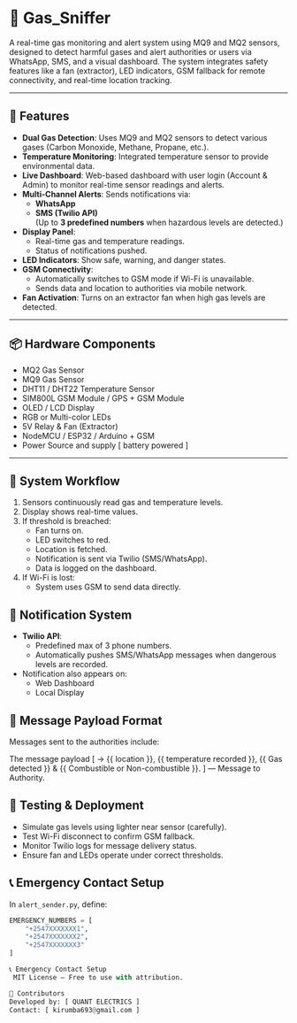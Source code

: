 # 🛑 Gas_Sniffer 

A real-time gas monitoring and alert system using MQ9 and MQ2 sensors, designed to detect harmful gases and alert authorities or users via WhatsApp, SMS, and a visual dashboard. The system integrates safety features like a fan (extractor), LED indicators, GSM fallback for remote connectivity, and real-time location tracking.

---

## 🚀 Features

- **Dual Gas Detection**: Uses MQ9 and MQ2 sensors to detect various gases (Carbon Monoxide, Methane, Propane, etc.).
- **Temperature Monitoring**: Integrated temperature sensor to provide environmental data.
- **Live Dashboard**: Web-based dashboard with user login (Account & Admin) to monitor real-time sensor readings and alerts.
- **Multi-Channel Alerts**: Sends notifications via:
  - **WhatsApp**
  - **SMS (Twilio API)**  
  (Up to **3 predefined numbers** when hazardous levels are detected.)
- **Display Panel**:
  - Real-time gas and temperature readings.
  - Status of notifications pushed.
- **LED Indicators**: Show safe, warning, and danger states.
- **GSM Connectivity**:
  - Automatically switches to GSM mode if Wi-Fi is unavailable.
  - Sends data and location to authorities via mobile network.
- **Fan Activation**: Turns on an extractor fan when high gas levels are detected.

---

## 📦 Hardware Components

- MQ2 Gas Sensor  
- MQ9 Gas Sensor  
- DHT11 / DHT22 Temperature Sensor  
- SIM800L GSM Module / GPS + GSM Module  
- OLED / LCD Display  
- RGB or Multi-color LEDs  
- 5V Relay & Fan (Extractor)  
- NodeMCU / ESP32 / Arduino + GSM  
- Power Source and supply [ battery powered ]

---

## 🔧 System Workflow

1. Sensors continuously read gas and temperature levels.
2. Display shows real-time values.
3. If threshold is breached:
   - Fan turns on.
   - LED switches to red.
   - Location is fetched.
   - Notification is sent via Twilio (SMS/WhatsApp).
   - Data is logged on the dashboard.
4. If Wi-Fi is lost:
   - System uses GSM to send data directly.

## 📲 Notification System

- **Twilio API**:
  - Predefined max of 3 phone numbers.
  - Automatically pushes SMS/WhatsApp messages when dangerous levels are recorded.
- Notification also appears on:
  - Web Dashboard
  - Local Display

## 📡 Message Payload Format

Messages sent to the authorities include:

The message payload [  →  {{ location }}, {{ temperature recorded }}, {{ Gas detected }} & {{ Combustible or Non-combustible }}.  ] —  Message to Authority.

## 🧪 Testing & Deployment

- Simulate gas levels using lighter near sensor (carefully).
- Test Wi-Fi disconnect to confirm GSM fallback.
- Monitor Twilio logs for message delivery status.
- Ensure fan and LEDs operate under correct thresholds.


## 📞 Emergency Contact Setup

In `alert_sender.py`, define:

```python
EMERGENCY_NUMBERS = [
    "+2547XXXXXXX1",
    "+2547XXXXXXX2",
    "+2547XXXXXXX3"
]

📞 Emergency Contact Setup
 MIT License – Free to use with attribution.

🤝 Contributors
Developed by: [ QUANT ELECTRICS ]
Contact: [ kirumba693@gmail.com ]